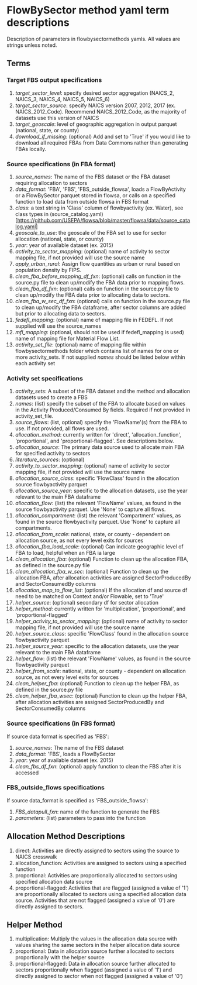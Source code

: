 # FlowBySector method yaml term descriptions
Description of parameters in flowbysectormethods yamls. All values are strings unless noted.

## Terms
### Target FBS output specifications
1. _target_sector_level_: specify desired sector aggregation
   (NAICS_2, NAICS_3, NAICS_4, NAICS_5, NAICS_6)
2. _target_sector_source_: specify NAICS version 2007, 2012, 2017 (ex. NAICS_2012_Code).
   Recommend NAICS_2012_Code, as the majority of datasets use this version of NAICS
3. _target_geoscale_: level of geographic aggregation in output parquet (national, state, or county)
4. _download_if_missing_: (optional) Add and set to 'True' if you would like to download all required
   FBAs from Data Commons rather than generating FBAs locally.

### Source specifications (in FBA format)
1. _source_names_: The name of the FBS dataset or the FBA dataset requiring allocation to sectors
2. _data_format_: 'FBA', 'FBS', 'FBS_outside_flowsa', loads a FlowByActivity or a FlowBySector
   parquet stored in flowsa, or calls on a specified function to load data from outside flowsa in FBS format
3. _class_: a text string in 'Class' column of flowbyactivity (ex. Water), see class types in
   (source_catalog.yaml)[https://github.com/USEPA/flowsa/blob/master/flowsa/data/source_catalog.yaml]
4. _geoscale_to_use_: the geoscale of the FBA set to use for sector allocation
   (national, state, or county)
5. _year_: year of available dataset (ex. 2015)
6. _activity_to_sector_mapping_: (optional) name of activity to sector mapping file, if not provided will use the source name
7. _apply_urban_rural_: Assign flow quantities as urban or rural based on population density by FIPS.
8. _clean_fba_before_mapping_df_fxn_: (optional) calls on function in the source.py file to clean up/modify
   the FBA data prior to mapping flows.
9. _clean_fba_df_fxn_: (optional) calls on function in the source.py file to clean up/modify
   the FBA data prior to allocating data to sectors.
10. _clean_fba_w_sec_df_fxn_: (optional) calls on function in the source.py file to clean up/modify the
   FBA dataframe, after sector columns are added but prior to allocating data to sectors.
11. _fedefl_mapping_: (optional) name of mapping file in FEDEFL. If not supplied will use
   the source_names
12. _mfl_mapping_: (optional, should not be used if fedefl_mapping is used) name of mapping file for Material Flow List.
13. _activity_set_file_: (optional) name of mapping file within flowbysectormethods folder
   which contains list of names for one or more activity_sets. If not supplied
   _names_ should be listed below within each activity set

### Activity set specifications
1. _activity_sets_: A subset of the FBA dataset and the method and allocation datasets used to create a FBS
2. _names_: (list) specify the subset of the FBA to allocate based on values in the
   Activity Produced/Consumed By fields. Required if not provided in activity_set_file.
3. _source_flows_: (list, optional) specify the 'FlowName'(s) from the FBA to use.
    If not provided, all flows are used.
4. _allocation_method_: currently written for 'direct', 'allocation_function',
   'proportional', and 'proportional-flagged'. See descriptions below.
5. _allocation_source_: The primary data source used to allocate main FBA for
   specified activity to sectors
6. _literature_sources_: (optional)
7. _activity_to_sector_mapping_: (optional) name of activity to sector mapping file, if not provided will use the source name
8. _allocation_source_class_: specific 'FlowClass' found in the allocation source
   flowbyactivity parquet
9. _allocation_source_year_: specific to the allocation datasets, use the year relevant
   to the main FBA dataframe
10. _allocation_flow_: (list) the relevant 'FlowName' values, as found in the source
   flowbyactivity parquet. Use 'None' to capture all flows.
11. _allocation_compartment_: (list) the relevant 'Compartment' values, as found in the source
   flowbyactivity parquet. Use 'None' to capture all compartments.
12. _allocation_from_scale_: national, state, or county - dependent on allocation source,
   as not every level exits for sources
13. _allocation_fba_load_scale_: (optional) Can indicate geographic level of FBA to load,
    helpful when an FBA ia large
14. _clean_allocation_fba_: (optional) Function to clean up the allocation FBA, as defined in
    the source.py file
15. _clean_allocation_fba_w_sec_: (optional) Function to clean up the allocation FBA, after
    allocation activities are assigned SectorProducedBy and SectorConsumedBy columns
16. _allocation_map_to_flow_list_: (optional) If the allocation df and source df need to be matched
    on Context and/or Flowable, set to 'True'
17. _helper_source_: (optional) secondary df for sector allocation
18. _helper_method_: currently written for 'multiplication', 'proportional', and 'proportional-flagged'
19. _helper_activity_to_sector_mapping_: (optional) name of activity to sector mapping file, if not provided will use the source name
20. _helper_source_class_: specific 'FlowClass' found in the allocation source
    flowbyactivity parquet
21. _helper_source_year_: specific to the allocation datasets, use the year relevant
    to the main FBA dataframe
22. _helper_flow_: (list) the relevant 'FlowName' values, as found in the source
    flowbyactivity parquet
23. _helper_from_scale_: national, state, or county - dependent on allocation source,
    as not every level exits for sources
24. _clean_helper_fba_: (optional) Function to clean up the helper FBA, as defined in
    the source.py file
25. _clean_helper_fba_wsec_: (optional) Function to clean up the helper FBA, after
    allocation activities are assigned SectorProducedBy and SectorConsumedBy columns

### Source specifications (in FBS format)
If source data format is specified as 'FBS':
1. _source_names_: The name of the FBS dataset
2. _data_format_: 'FBS', loads a FlowBySector
3. _year_: year of available dataset (ex. 2015)
4. _clean_fbs_df_fxn_: (optional) apply function to clean the FBS after it is accessed

### FBS_outside_flows specifications
If source data_format is specified as 'FBS_outside_flowsa':
1. _FBS_datapull_fxn_: name of the function to generate the FBS
2. _parameters_: (list) parameters to pass into the function

## Allocation Method Descriptions
1. direct: Activities are directly assigned to sectors using the source to NAICS crosswalk
2. allocation_function: Activities are assigned to sectors using a specified function
3. proportional: Activities are proportionally allocated to sectors using specified allocation data source
4. proportional-flagged: Activities that are flagged (assigned a value of '1') are proportionally allocated
   to sectors using a specified allocation data source. Activities that are not flagged
   (assigned a value of '0') are directly assigned to sectors.

## Helper Method
1. multiplication: Multiply the values in the allocation data source with values sharing the same sectors
   in the helper allocation data source
2. proportional: Data in allocation source further allocated to sectors proportionally with the helper source
3. proportional-flagged: Data in allocation source further allocated to sectors proportionally
   when flagged (assigned a value of '1') and directly assigned to sector when not flagged
   (assigned a value of '0')
